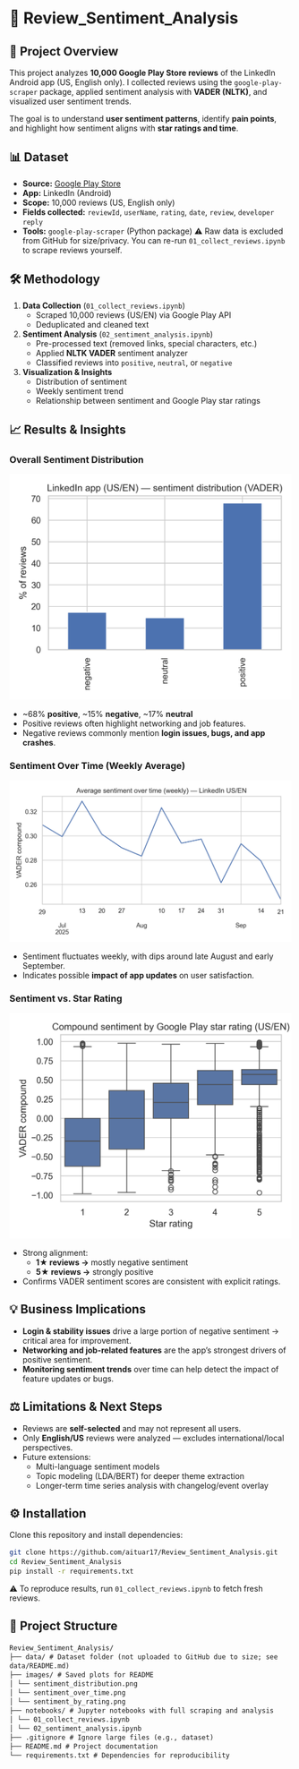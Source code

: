 # 📱 Review_Sentiment_Analysis

## 📌 Project Overview
This project analyzes **10,000 Google Play Store reviews** of the LinkedIn Android app (US, English only).
I collected reviews using the `google-play-scraper` package, applied sentiment analysis with **VADER (NLTK)**, and visualized user sentiment trends.

The goal is to understand **user sentiment patterns**, identify **pain points**, and highlight how sentiment aligns with **star ratings and time**.

## 📊 Dataset
- **Source:** [Google Play Store](https://play.google.com/store/apps/details?id=com.linkedin.android&pli=1)
- **App:** LinkedIn (Android)
- **Scope:** 10,000 reviews (US, English only)
- **Fields collected:** `reviewId`, `userName`, `rating`, `date`, `review`, `developer reply`
- **Tools:** `google-play-scraper` (Python package)
⚠️ Raw data is excluded from GitHub for size/privacy.
You can re-run `01_collect_reviews.ipynb` to scrape reviews yourself.

## 🛠️ Methodology
1. **Data Collection** (`01_collect_reviews.ipynb`)
    - Scraped 10,000 reviews (US/EN) via Google Play API
    - Deduplicated and cleaned text
2. **Sentiment Analysis** (`02_sentiment_analysis.ipynb`)
    - Pre-processed text (removed links, special characters, etc.)
    - Applied **NLTK VADER** sentiment analyzer
    - Classified reviews into `positive`, `neutral`, or `negative`
3. **Visualization & Insights**
    - Distribution of sentiment
    - Weekly sentiment trend
    - Relationship between sentiment and Google Play star ratings
  
## 📈 Results & Insights
### Overall Sentiment Distribution
![Overall_Sentiment_Distribution](images/sentiment_distribution.png)
- ~68% **positive**, ~15% **negative**, ~17% **neutral**
- Positive reviews often highlight networking and job features.
- Negative reviews commonly mention **login issues, bugs, and app crashes**.

### Sentiment Over Time (Weekly Average)
![Sentiment_Over_Time](images/sentiment_over_time.png)
- Sentiment fluctuates weekly, with dips around late August and early September.
- Indicates possible **impact of app updates** on user satisfaction.

### Sentiment vs. Star Rating
![Sentiment_By_Rating](images/sentiment_by_rating.png)
- Strong alignment:
    - **1★ reviews →** mostly negative sentiment
    - **5★ reviews →** strongly positive
- Confirms VADER sentiment scores are consistent with explicit ratings.

## 💡 Business Implications
- **Login & stability issues** drive a large portion of negative sentiment → critical area for improvement.
- **Networking and job-related features** are the app’s strongest drivers of positive sentiment.
- **Monitoring sentiment trends** over time can help detect the impact of feature updates or bugs.

## ⚖️ Limitations & Next Steps
- Reviews are **self-selected** and may not represent all users.
- Only **English/US** reviews were analyzed — excludes international/local perspectives.
- Future extensions:
    - Multi-language sentiment models
    - Topic modeling (LDA/BERT) for deeper theme extraction
    - Longer-term time series analysis with changelog/event overlay
 
## ⚙️ Installation
Clone this repository and install dependencies:

```bash
git clone https://github.com/aituar17/Review_Sentiment_Analysis.git
cd Review_Sentiment_Analysis
pip install -r requirements.txt
```

⚠️ To reproduce results, run `01_collect_reviews.ipynb` to fetch fresh reviews.

## 📂 Project Structure
```plaintext
Review_Sentiment_Analysis/
├── data/ # Dataset folder (not uploaded to GitHub due to size; see data/README.md)
├── images/ # Saved plots for README 
│ └── sentiment_distribution.png
│ └── sentiment_over_time.png
│ └── sentiment_by_rating.png
├── notebooks/ # Jupyter notebooks with full scraping and analysis
│ └── 01_collect_reviews.ipynb
│ └── 02_sentiment_analysis.ipynb
├── .gitignore # Ignore large files (e.g., dataset)
├── README.md # Project documentation
└── requirements.txt # Dependencies for reproducibility
```
